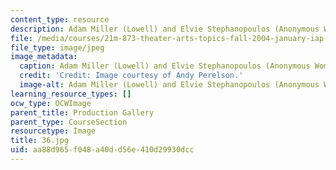```yaml
---
content_type: resource
description: Adam Miller (Lowell) and Elvie Stephanopoulos (Anonymous Woman).
file: /media/courses/21m-873-theater-arts-topics-fall-2004-january-iap-2005/aa88d965f048a40dd56e410d29930dcc_36.jpg
file_type: image/jpeg
image_metadata:
  caption: Adam Miller (Lowell) and Elvie Stephanopoulos (Anonymous Woman).
  credit: 'Credit: Image courtesy of Andy Perelson.'
  image-alt: Adam Miller (Lowell) and Elvie Stephanopoulos (Anonymous Woman).
learning_resource_types: []
ocw_type: OCWImage
parent_title: Production Gallery
parent_type: CourseSection
resourcetype: Image
title: 36.jpg
uid: aa88d965-f048-a40d-d56e-410d29930dcc
---
```

